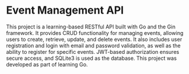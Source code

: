 # Event Management API
This project is a learning-based RESTful API built with Go and the Gin framework. It provides CRUD functionality for managing events, allowing users to create, retrieve, update, and delete events. It also includes user registration and login with email and password validation, as well as the ability to register for specific events. JWT-based authorization ensures secure access, and SQLite3 is used as the database. This project was developed as part of learning Go.
